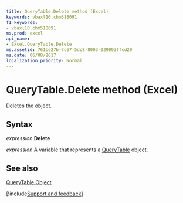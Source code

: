```yaml
---
title: QueryTable.Delete method (Excel)
keywords: vbaxl10.chm518091
f1_keywords:
- vbaxl10.chm518091
ms.prod: excel
api_name:
- Excel.QueryTable.Delete
ms.assetid: 761be27b-7c67-5dc8-8003-029093ffcd20
ms.date: 06/08/2017
localization_priority: Normal
---
```



# QueryTable.Delete method (Excel)

Deletes the object.


## Syntax

_expression_.**Delete**

_expression_ A variable that represents a [QueryTable](Excel.QueryTable.md) object.


## See also


[QueryTable Object](Excel.QueryTable.md)

[!include[Support and feedback](~/includes/feedback-boilerplate.md)]
